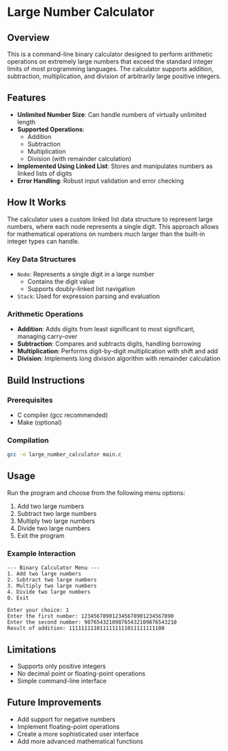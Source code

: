 # Large Number Calculator

## Overview

This is a command-line binary calculator designed to perform arithmetic operations on extremely large numbers that exceed the standard integer limits of most programming languages. The calculator supports addition, subtraction, multiplication, and division of arbitrarily large positive integers.

## Features

- **Unlimited Number Size**: Can handle numbers of virtually unlimited length
- **Supported Operations**:
  - Addition
  - Subtraction
  - Multiplication
  - Division (with remainder calculation)
- **Implemented Using Linked List**: Stores and manipulates numbers as linked lists of digits
- **Error Handling**: Robust input validation and error checking

## How It Works

The calculator uses a custom linked list data structure to represent large numbers, where each node represents a single digit. This approach allows for mathematical operations on numbers much larger than the built-in integer types can handle.

### Key Data Structures

- `Node`: Represents a single digit in a large number
  - Contains the digit value
  - Supports doubly-linked list navigation
- `Stack`: Used for expression parsing and evaluation

### Arithmetic Operations

- **Addition**: Adds digits from least significant to most significant, managing carry-over
- **Subtraction**: Compares and subtracts digits, handling borrowing
- **Multiplication**: Performs digit-by-digit multiplication with shift and add
- **Division**: Implements long division algorithm with remainder calculation

## Build Instructions

### Prerequisites

- C compiler (gcc recommended)
- Make (optional)

### Compilation

```bash
gcc -o large_number_calculator main.c
```

## Usage

Run the program and choose from the following menu options:

1. Add two large numbers
2. Subtract two large numbers
3. Multiply two large numbers
4. Divide two large numbers
0. Exit the program

### Example Interaction

```
--- Binary Calculator Menu ---
1. Add two large numbers
2. Subtract two large numbers
3. Multiply two large numbers
4. Divide two large numbers
0. Exit

Enter your choice: 1
Enter the first number: 123456789012345678901234567890
Enter the second number: 987654321098765432109876543210
Result of addition: 1111111110111111111011111111100
```

## Limitations

- Supports only positive integers
- No decimal point or floating-point operations
- Simple command-line interface

## Future Improvements

- Add support for negative numbers
- Implement floating-point operations
- Create a more sophisticated user interface
- Add more advanced mathematical functions
